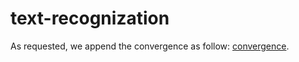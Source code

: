 # text-recognization
As requested, we append the convergence as follow:
[convergence](https://github.com/Runbor-Wang/text-recognization/blob/main/convergence.pdf).
